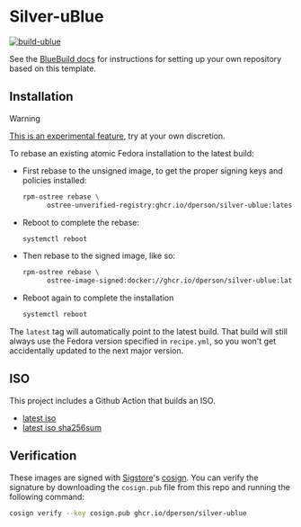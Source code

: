 # Silver-uBlue

[![build-ublue][1]][2]

See the [BlueBuild docs](https://blue-build.org/how-to/setup/) for instructions
for setting up your own repository based on this template.

## Installation

> [!WARNING]
> [This is an experimental feature][3], try at your own discretion.

To rebase an existing atomic Fedora installation to the latest build:

- First rebase to the unsigned image, to get the proper signing keys and
policies installed:
  ```bash
  rpm-ostree rebase \
        ostree-unverified-registry:ghcr.io/dperson/silver-ublue:latest
  ```
- Reboot to complete the rebase:
  ```bash
  systemctl reboot
  ```
- Then rebase to the signed image, like so:
  ```bash
  rpm-ostree rebase \
        ostree-image-signed:docker://ghcr.io/dperson/silver-ublue:latest
  ```
- Reboot again to complete the installation
  ```bash
  systemctl reboot
  ```

The `latest` tag will automatically point to the latest build. That build will
still always use the Fedora version specified in `recipe.yml`, so you won't get
accidentally updated to the next major version.

## ISO

This project includes a Github Action that builds an ISO.
* [latest iso][4]
* [latest iso sha256sum][5]

## Verification

These images are signed with [Sigstore](https://www.sigstore.dev/)'s
[cosign](https://github.com/sigstore/cosign). You can verify the signature by
downloading the `cosign.pub` file from this repo and running the following
command:

```bash
cosign verify --key cosign.pub ghcr.io/dperson/silver-ublue
```

[1]: https://github.com/dperson/silver-ublue/actions/workflows/build.yml/badge.svg
[2]: https://github.com/dperson/silver-ublue/actions/workflows/build.yml
[3]: https://www.fedoraproject.org/wiki/Changes/OstreeNativeContainerStable
[4]: https://pub-3e297cc6eba24590a47d52faa734b43e.r2.dev/silver-ublue-latest.iso
[5]: https://pub-3e297cc6eba24590a47d52faa734b43e.r2.dev/silver-ublue-latest.iso.sha256sum